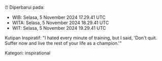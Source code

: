 ⏰ Diperbarui pada:
- WIB: Selasa, 5 November 2024 17.29.41 UTC
- WITA: Selasa, 5 November 2024 18.29.41 UTC
- WIT: Selasa, 5 November 2024 19.29.41 UTC

Kutipan Inspiratif:
"I hated every minute of training, but I said, 'Don't quit. Suffer now and live the rest of your life as a champion.'"


Kategori: inspirational

